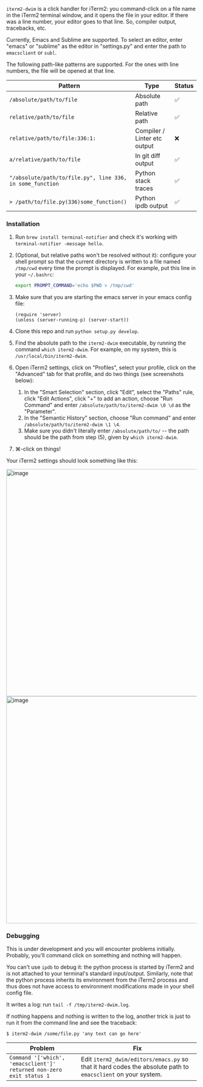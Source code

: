 `iterm2-dwim` is a click handler for iTerm2:
you command-click on a file name in the iTerm2 terminal window, and it opens the file in your editor.
If there was a line number, your editor goes to that line.
So, compiler output, tracebacks, etc.

Currently, Emacs and Sublime are supported. To select an editor, enter "emacs" or "sublime" as the editor in "settings.py" and enter the path to `emacsclient` or `subl`.

The following path-like patterns are supported. For the ones with line numbers, the file will be opened at that line.

| Pattern                                                   | Type                         | Status |
|-----------------------------------------------------------|------------------------------|--------|
| `/absolute/path/to/file`                                  | Absolute path                | ✅     |
| `relative/path/to/file`                                   | Relative path                | ✅     |
| `relative/path/to/file:336:1:`                            | Compiler / Linter etc output | ❌     |
| `a/relative/path/to/file`                                 | In git diff output           | ✅     |
| `"/absolute/path/to/file.py", line 336, in some_function` | Python stack traces          | ✅     |
| `> /path/to/file.py(336)some_function()`                  | Python ipdb output           | ✅     |


### Installation

1. Run `brew install terminal-notifier` and check it's working with `terminal-notifier -message hello`.

1. (Optional, but relative paths won't be resolved without it): configure your shell prompt so that the current directory is written to a file named `/tmp/cwd` every time the prompt is displayed.
    For example, put this line in your `~/.bashrc`:
    ```sh
    export PROMPT_COMMAND='echo $PWD > /tmp/cwd'
    ```

1. Make sure that you are starting the emacs server in your emacs config file:
    ```elisp
    (require 'server)
    (unless (server-running-p) (server-start))
    ```

1. Clone this repo and run `python setup.py develop`.

1. Find the absolute path to the `iterm2-dwim` executable, by running the command `which iterm2-dwim`. For example, on my system, this is `/usr/local/bin/iterm2-dwim`.

1. Open iTerm2 settings, click on "Profiles", select your profile, click on the "Advanced" tab for that profile, and do two things (see screenshots below):
   1. In the "Smart Selection" section, click "Edit", select the "Paths" rule, click "Edit Actions", click "+" to add an action, choose "Run Command" and enter `/absolute/path/to/iterm2-dwim \0 \d` as the "Parameter".
   1. In the "Semantic History" section, choose "Run command" and enter `/absolute/path/to/iterm2-dwim \1 \4`.
   1. Make sure you didn't literally enter `/absolute/path/to/` -- the path should be the path from step (5), given by `which iterm2-dwim`.

1. ⌘-click on things!

Your iTerm2 settings should look something like this:


<img width=600px src="https://user-images.githubusercontent.com/52205/29363274-9e49ba80-828f-11e7-8c80-8790c53ed031.png" alt="image" />

<img width=600px src="https://user-images.githubusercontent.com/52205/29406054-2df3f8b6-8340-11e7-9996-64a0f873da5c.png" alt="image" />

### Debugging

This is under development and you will encounter problems initially.
Probably, you'll command click on something and nothing will happen.

You can't use `ipdb` to debug it: the python process is started by iTerm2 and is not attached to your terminal's standard input/output.
Similarly, note that the python process inherits its environment from the iTerm2 process and thus does not have access to environment modifications made in your shell config file.

It writes a log: run `tail -f /tmp/iterm2-dwim.log`.

If nothing happens and nothing is written to the log, another trick is just to run it from the command line and see the traceback:

```
$ iterm2-dwim /some/file.py 'any text can go here'
```

| Problem                                                              | Fix                                                                                                          |
|----------------------------------------------------------------------|--------------------------------------------------------------------------------------------------------------|
| `Command '['which', 'emacsclient']' returned non-zero exit status 1` | Edit `iterm2_dwim/editors/emacs.py` so that it hard codes the absolute path to `emacsclient` on your system. |
